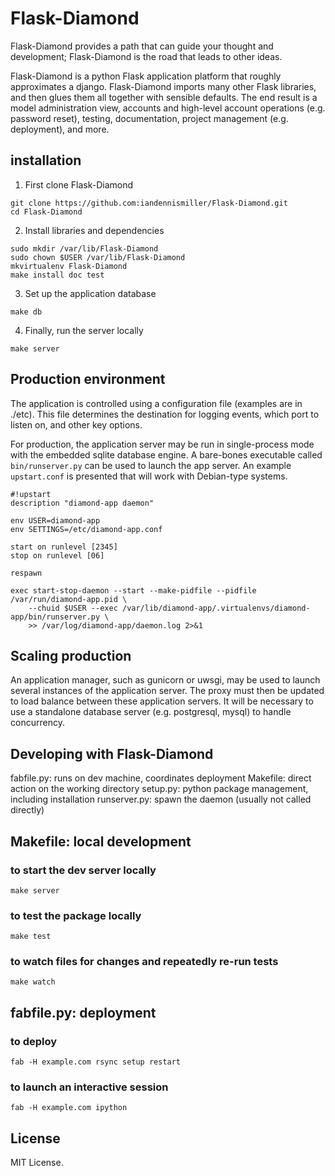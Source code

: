 # Flask-Diamond

Flask-Diamond provides a path that can guide your thought and development; Flask-Diamond is the road that leads to other ideas.

Flask-Diamond is a python Flask application platform that roughly approximates a django.  Flask-Diamond imports many other Flask libraries, and then glues them all together with sensible defaults.  The end result is a model administration view, accounts and high-level account operations (e.g. password reset), testing, documentation, project management (e.g. deployment), and more.

## installation

1. First clone Flask-Diamond

```
git clone https://github.com:iandennismiller/Flask-Diamond.git
cd Flask-Diamond
```

2. Install libraries and dependencies

```
sudo mkdir /var/lib/Flask-Diamond
sudo chown $USER /var/lib/Flask-Diamond
mkvirtualenv Flask-Diamond
make install doc test
```

3. Set up the application database

```
make db
```

4. Finally, run the server locally

```
make server
```

## Production environment

The application is controlled using a configuration file (examples are in ./etc).  This file determines the destination for logging events, which port to listen on, and other key options.

For production, the application server may be run in single-process mode with the embedded sqlite database engine.  A bare-bones executable called `bin/runserver.py` can be used to launch the app server. An example `upstart.conf` is presented that will work with Debian-type systems.

```
#!upstart
description "diamond-app daemon"

env USER=diamond-app
env SETTINGS=/etc/diamond-app.conf

start on runlevel [2345]
stop on runlevel [06]

respawn

exec start-stop-daemon --start --make-pidfile --pidfile /var/run/diamond-app.pid \
    --chuid $USER --exec /var/lib/diamond-app/.virtualenvs/diamond-app/bin/runserver.py \
    >> /var/log/diamond-app/daemon.log 2>&1
```

## Scaling production

An application manager, such as gunicorn or uwsgi, may be used to launch several instances of the application server. The proxy must then be updated to load balance between these application servers.  It will be necessary to use a standalone database server (e.g. postgresql, mysql) to handle concurrency.

## Developing with Flask-Diamond

fabfile.py: runs on dev machine, coordinates deployment
Makefile: direct action on the working directory
setup.py: python package management, including installation
runserver.py: spawn the daemon (usually not called directly)

## Makefile: local development

### to start the dev server locally

```
make server
```

### to test the package locally

```
make test
```

### to watch files for changes and repeatedly re-run tests

```
make watch
```

## fabfile.py: deployment

### to deploy

```
fab -H example.com rsync setup restart
```

### to launch an interactive session

```
fab -H example.com ipython
```

## License

MIT License.
